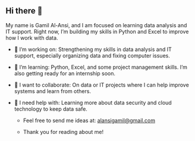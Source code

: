 ## Hi there 👋

My name is Gamil Al-Ansi, and I am focused on learning data analysis and IT support. Right now, I’m building my skills in Python and Excel to improve how I work with data.

- 🔭 I’m working on: Strengthening my skills in data analysis and IT support, especially organizing data and fixing computer issues.

- 🌱 I’m learning: Python, Excel, and some project management skills. I’m also getting ready for an internship soon.

- 👯 I want to collaborate: On data or IT projects where I can help improve systems and learn from others.

- 🤔 I need help with: Learning more about data security and cloud technology to keep data safe.

  -  Feel free to send me ideas at: alansigamil@gmail.com

  - Thank you for reading about me!

<!--
**alansigamil/alansigamil** is a ✨ _special_ ✨ repository because its `README.md` (this file) appears on your GitHub profile.

Here are some ideas to get you started:

- 🔭 I’m currently working on ...
- 🌱 I’m currently learning ...
- 👯 I’m looking to collaborate on ...
- 🤔 I’m looking for help with ...
- 💬 Ask me about ...
- 📫 How to reach me: ...
- 😄 Pronouns: ...
- ⚡ Fun fact: ...
-->
